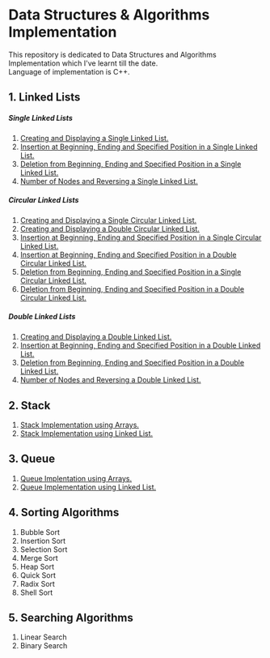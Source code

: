# Data Structures & Algorithms Implementation

This repository is dedicated to Data Structures and Algorithms Implementation which I've learnt till the date.<br />
Language of implementation is C++.

## 1. Linked Lists

##### Single Linked Lists

1. [Creating and Displaying a Single Linked List.](https://github.com/rawat-divyanshu/Data-Structures-And-Algorithms-Implementation/blob/master/1.%20Linked%20Lists/Single%20Linked%20Lists/1.%20Creating%20and%20Displaying%20a%20Single%20Linked%20List.cpp)
2. [Insertion at Beginning, Ending and Specified Position in a Single Linked List.](https://github.com/rawat-divyanshu/Data-Structures-And-Algorithms-Implementation/blob/master/1.%20Linked%20Lists/Single%20Linked%20Lists/2.%20Insertion%20at%20Beginning%2C%20Ending%20and%20Specified%20Position%20in%20a%20Single%20Linked%20List.cpp)
3. [Deletion from Beginning, Ending and Specified Position in a Single Linked List.](https://github.com/rawat-divyanshu/Data-Structures-And-Algorithms-Implementation/blob/master/1.%20Linked%20Lists/Single%20Linked%20Lists/3.%20Deletion%20from%20Beginning%2C%20Ending%20and%20Specified%20Position%20in%20a%20Single%20Linked%20List..cpp)
4. [Number of Nodes and Reversing a Single Linked List.](https://github.com/rawat-divyanshu/Data-Structures-And-Algorithms-Implementation/blob/master/1.%20Linked%20Lists/Single%20Linked%20Lists/4.%20Number%20of%20Nodes%20and%20Reversing%20a%20Single%20Linked%20List.cpp)

##### Circular Linked Lists

1. [Creating and Displaying a Single Circular Linked List.](https://github.com/rawat-divyanshu/Data-Structures-And-Algorithms-Implementation/blob/master/1.%20Linked%20Lists/Circular%20Linked%20Lists/1.%20Creating%20and%20Displaying%20a%20Single%20Circular%20Linked%20List.cpp)
2. [Creating and Displaying a Double Circular Linked List.](https://github.com/rawat-divyanshu/Data-Structures-And-Algorithms-Implementation/blob/master/1.%20Linked%20Lists/Circular%20Linked%20Lists/2.%20Creating%20and%20Displaying%20a%20Double%20Circular%20Linked%20List.cpp)
3. [Insertion at Beginning, Ending and Specified Position in a Single Circular Linked List.](https://github.com/rawat-divyanshu/Data-Structures-And-Algorithms-Implementation/blob/master/1.%20Linked%20Lists/Circular%20Linked%20Lists/3.%20Insertion%20at%20Beginning%2C%20Ending%20and%20Specified%20Position%20in%20a%20Single%20Circular%20Linked%20List.cpp)
4. [Insertion at Beginning, Ending and Specified Position in a Double Circular Linked List.](https://github.com/rawat-divyanshu/Data-Structures-And-Algorithms-Implementation/blob/master/1.%20Linked%20Lists/Circular%20Linked%20Lists/4.%20Insertion%20at%20Beginning%2C%20Ending%20and%20Specified%20Position%20in%20a%20Double%20Circular%20Linked%20List.cpp)
5. [Deletion from Beginning, Ending and Specified Position in a Single Circular Linked List.](https://github.com/rawat-divyanshu/Data-Structures-And-Algorithms-Implementation/blob/master/1.%20Linked%20Lists/Circular%20Linked%20Lists/5.%20Deletion%20from%20Beginning%2C%20Ending%20and%20Specified%20Position%20in%20a%20Single%20Circular%20Linked%20List.cpp)
6. [Deletion from Beginning, Ending and Specified Position in a Double Circular Linked List.](https://github.com/rawat-divyanshu/Data-Structures-And-Algorithms-Implementation/blob/master/1.%20Linked%20Lists/Circular%20Linked%20Lists/6.%20Deletion%20from%20Beginning%2C%20Ending%20and%20Specified%20Position%20in%20a%20Double%20Circular%20Linked%20List.cpp)

##### Double Linked Lists

1. [Creating and Displaying a Double Linked List.](https://github.com/rawat-divyanshu/Data-Structures-And-Algorithms-Implementation/blob/master/1.%20Linked%20Lists/Double%20Linked%20Lists/1.%20Creating%20and%20Displaying%20a%20Double%20Linked%20List.cpp)
2. [Insertion at Beginning, Ending and Specified Position in a Double Linked List.](https://github.com/rawat-divyanshu/Data-Structures-And-Algorithms-Implementation/blob/master/1.%20Linked%20Lists/Double%20Linked%20Lists/2.%20Insertion%20at%20Beginning%2C%20Ending%20and%20Specified%20Position%20in%20a%20Double%20Linked%20List.cpp)
3. [Deletion from Beginning, Ending and Specified Position in a Double Linked List.](https://github.com/rawat-divyanshu/Data-Structures-And-Algorithms-Implementation/blob/master/1.%20Linked%20Lists/Double%20Linked%20Lists/3.%20Deletion%20from%20Beginning%2C%20Ending%20and%20Specified%20Position%20in%20a%20Double%20Linked%20List.cpp)
4. [Number of Nodes and Reversing a Double Linked List.](https://github.com/rawat-divyanshu/Data-Structures-And-Algorithms-Implementation/blob/master/1.%20Linked%20Lists/Double%20Linked%20Lists/4.%20Number%20of%20Nodes%20and%20Reversing%20a%20Double%20Linked%20List.cpp)

## 2. Stack

1. [Stack Implementation using Arrays.](https://github.com/rawat-divyanshu/Data-Structures-And-Algorithms-Implementation/blob/master/2.%20Stack/1.%20Stack%20Implementation%20using%20Arrays.cpp)
2. [Stack Implementation using Linked List.](https://github.com/rawat-divyanshu/Data-Structures-And-Algorithms-Implementation/blob/master/2.%20Stack/2.%20Stack%20Implementation%20using%20Linked%20List.cpp)

## 3. Queue

1. [Queue Implentation using Arrays.](https://github.com/rawat-divyanshu/Data-Structures-And-Algorithms-Implementation/blob/master/3.%20Queue/1.%20Queue%20Implentation%20using%20Arrays.cpp)
2. [Queue Implementation using Linked List.](https://github.com/rawat-divyanshu/Data-Structures-And-Algorithms-Implementation/blob/master/3.%20Queue/2.%20Queue%20Implementation%20using%20Linked%20List.cpp)

## 4. Sorting Algorithms

1. Bubble Sort
2. Insertion Sort
3. Selection Sort
4. Merge Sort
5. Heap Sort
6. Quick Sort
7. Radix Sort
8. Shell Sort

## 5. Searching Algorithms

1. Linear Search
2. Binary Search
